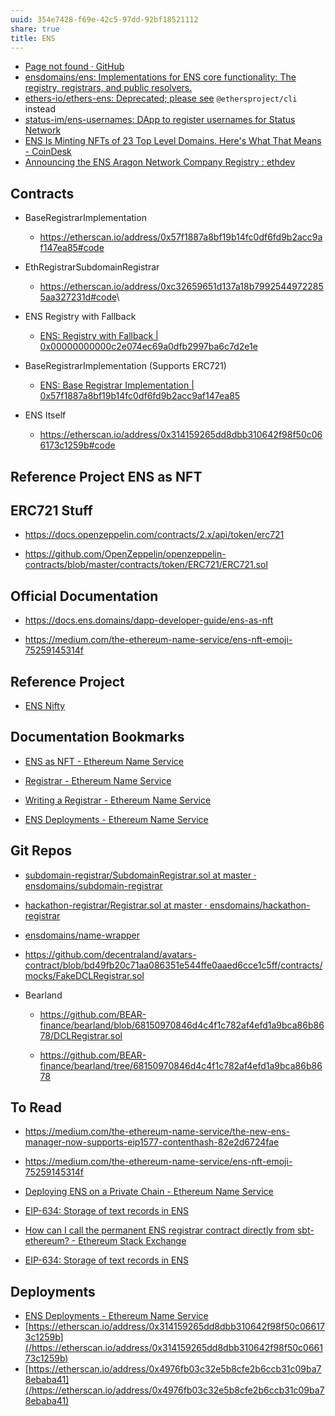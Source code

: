 ```yaml
---
uuid: 354e7428-f69e-42c5-97dd-92bf18521112
share: true
title: ENS
---
```

* [Page not found · GitHub](https://github.com/ensdomains/ens/blob/master/contracts/HashRegistrar.sol)
* [ensdomains/ens: Implementations for ENS core functionality: The registry, registrars, and public resolvers.](https://github.com/ensdomains/ens)
* [ethers-io/ethers-ens: Deprecated; please see](https://github.com/ethers-io/ethers-ens)
    `@ethersproject/cli` instead
* [status-im/ens-usernames: DApp to register usernames for Status Network](https://github.com/status-im/ens-usernames)
* [ENS Is Minting NFTs of 23 Top Level Domains. Here's What That Means - CoinDesk](https://www.coindesk.com/ens-minting-nfts-23-top-level-domains-what-that-means)
* [Announcing the ENS Aragon Network Company Registry : ethdev](https://old.reddit.com/r/ethdev/comments/6dbbcr/announcing_the_ens_aragon_network_company_registry/)

Contracts
---------

* BaseRegistrarImplementation

  * <https://etherscan.io/address/0x57f1887a8bf19b14fc0df6fd9b2acc9af147ea85#code>

* EthRegistrarSubdomainRegistrar

  * <https://etherscan.io/address/0xc32659651d137a18b79925449722855aa327231d#code>\\

* ENS Registry with Fallback

  * [ENS: Registry with Fallback \|
        0x00000000000c2e074ec69a0dfb2997ba6c7d2e1e](https://etherscan.io/address/0x00000000000c2e074ec69a0dfb2997ba6c7d2e1e#code)

* BaseRegistrarImplementation (Supports ERC721)

  * [ENS: Base Registrar Implementation \|
        0x57f1887a8bf19b14fc0df6fd9b2acc9af147ea85](https://etherscan.io/address/0x57f1887a8bf19b14fc0df6fd9b2acc9af147ea85#code)

* ENS Itself

  * <https://etherscan.io/address/0x314159265dd8dbb310642f98f50c066173c1259b#code>

Reference Project ENS as NFT
----------------------------

ERC721 Stuff
------------

* <https://docs.openzeppelin.com/contracts/2.x/api/token/erc721>

* <https://github.com/OpenZeppelin/openzeppelin-contracts/blob/master/contracts/token/ERC721/ERC721.sol>

Official Documentation
----------------------

* <https://docs.ens.domains/dapp-developer-guide/ens-as-nft>

* <https://medium.com/the-ethereum-name-service/ens-nft-emoji-75259145314f>

Reference Project
-----------------

* [ENS Nifty](https://ensnifty.com/)

Documentation Bookmarks
-----------------------

* [ENS as NFT - Ethereum Name
    Service](https://docs.ens.domains/dapp-developer-guide/ens-as-nft)

* [Registrar - Ethereum Name
    Service](https://docs.ens.domains/contract-api-reference/.eth-permanent-registrar/registrar)

* [Writing a Registrar - Ethereum Name
    Service](https://docs.ens.domains/contract-developer-guide/writing-a-registrar)

* [ENS Deployments - Ethereum Name
    Service](https://docs.ens.domains/ens-deployments)

Git Repos
---------

* [subdomain-registrar/SubdomainRegistrar.sol at master ·
    ensdomains/subdomain-registrar](https://github.com/ensdomains/subdomain-registrar/blob/master/contracts/SubdomainRegistrar.sol)

* [hackathon-registrar/Registrar.sol at master ·
    ensdomains/hackathon-registrar](https://github.com/ensdomains/hackathon-registrar/blob/master/contracts/Registrar.sol)

* [ensdomains/name-wrapper](https://github.com/ensdomains/name-wrapper)

* <https://github.com/decentraland/avatars-contract/blob/bd49fb20c71aa086351e544ffe0aaed6cce1c5ff/contracts/mocks/FakeDCLRegistrar.sol>

* Bearland

  * <https://github.com/BEAR-finance/bearland/blob/68150970846d4c4f1c782af4efd1a9bca86b8678/DCLRegistrar.sol>

  * <https://github.com/BEAR-finance/bearland/tree/68150970846d4c4f1c782af4efd1a9bca86b8678>

To Read
-------

* <https://medium.com/the-ethereum-name-service/the-new-ens-manager-now-supports-eip1577-contenthash-82e2d6724fae>

* <https://medium.com/the-ethereum-name-service/ens-nft-emoji-75259145314f>


* [Deploying ENS on a Private Chain - Ethereum Name Service](https://docs.ens.domains/deploying-ens-on-a-private-chain)
* [EIP-634: Storage of text records in ENS](https://eips.ethereum.org/EIPS/eip-634)
* [How can I call the permanent ENS registrar contract directly from sbt-ethereum? - Ethereum Stack Exchange](https://ethereum.stackexchange.com/questions/70436/how-can-i-call-the-permanent-ens-registrar-contract-directly-from-sbt-ethereum)
* [EIP-634: Storage of text records in ENS](https://eips.ethereum.org/EIPS/eip-634)

## Deployments

* [ENS Deployments - Ethereum Name Service](https://docs.ens.domains/ens-deployments)
* [https://etherscan.io/address/0x314159265dd8dbb310642f98f50c066173c1259b](/https://etherscan.io/address/0x314159265dd8dbb310642f98f50c066173c1259b)
* [https://etherscan.io/address/0x4976fb03c32e5b8cfe2b6ccb31c09ba78ebaba41](/https://etherscan.io/address/0x4976fb03c32e5b8cfe2b6ccb31c09ba78ebaba41)